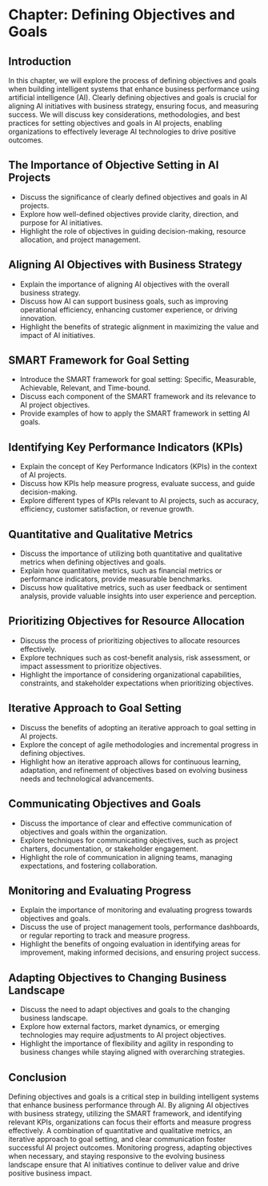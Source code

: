 Chapter: Defining Objectives and Goals
======================================

Introduction
------------

In this chapter, we will explore the process of defining objectives and goals when building intelligent systems that enhance business performance using artificial intelligence (AI). Clearly defining objectives and goals is crucial for aligning AI initiatives with business strategy, ensuring focus, and measuring success. We will discuss key considerations, methodologies, and best practices for setting objectives and goals in AI projects, enabling organizations to effectively leverage AI technologies to drive positive outcomes.

The Importance of Objective Setting in AI Projects
--------------------------------------------------

* Discuss the significance of clearly defined objectives and goals in AI projects.
* Explore how well-defined objectives provide clarity, direction, and purpose for AI initiatives.
* Highlight the role of objectives in guiding decision-making, resource allocation, and project management.

Aligning AI Objectives with Business Strategy
---------------------------------------------

* Explain the importance of aligning AI objectives with the overall business strategy.
* Discuss how AI can support business goals, such as improving operational efficiency, enhancing customer experience, or driving innovation.
* Highlight the benefits of strategic alignment in maximizing the value and impact of AI initiatives.

SMART Framework for Goal Setting
--------------------------------

* Introduce the SMART framework for goal setting: Specific, Measurable, Achievable, Relevant, and Time-bound.
* Discuss each component of the SMART framework and its relevance to AI project objectives.
* Provide examples of how to apply the SMART framework in setting AI goals.

Identifying Key Performance Indicators (KPIs)
---------------------------------------------

* Explain the concept of Key Performance Indicators (KPIs) in the context of AI projects.
* Discuss how KPIs help measure progress, evaluate success, and guide decision-making.
* Explore different types of KPIs relevant to AI projects, such as accuracy, efficiency, customer satisfaction, or revenue growth.

Quantitative and Qualitative Metrics
------------------------------------

* Discuss the importance of utilizing both quantitative and qualitative metrics when defining objectives and goals.
* Explain how quantitative metrics, such as financial metrics or performance indicators, provide measurable benchmarks.
* Discuss how qualitative metrics, such as user feedback or sentiment analysis, provide valuable insights into user experience and perception.

Prioritizing Objectives for Resource Allocation
-----------------------------------------------

* Discuss the process of prioritizing objectives to allocate resources effectively.
* Explore techniques such as cost-benefit analysis, risk assessment, or impact assessment to prioritize objectives.
* Highlight the importance of considering organizational capabilities, constraints, and stakeholder expectations when prioritizing objectives.

Iterative Approach to Goal Setting
----------------------------------

* Discuss the benefits of adopting an iterative approach to goal setting in AI projects.
* Explore the concept of agile methodologies and incremental progress in defining objectives.
* Highlight how an iterative approach allows for continuous learning, adaptation, and refinement of objectives based on evolving business needs and technological advancements.

Communicating Objectives and Goals
----------------------------------

* Discuss the importance of clear and effective communication of objectives and goals within the organization.
* Explore techniques for communicating objectives, such as project charters, documentation, or stakeholder engagement.
* Highlight the role of communication in aligning teams, managing expectations, and fostering collaboration.

Monitoring and Evaluating Progress
----------------------------------

* Explain the importance of monitoring and evaluating progress towards objectives and goals.
* Discuss the use of project management tools, performance dashboards, or regular reporting to track and measure progress.
* Highlight the benefits of ongoing evaluation in identifying areas for improvement, making informed decisions, and ensuring project success.

Adapting Objectives to Changing Business Landscape
--------------------------------------------------

* Discuss the need to adapt objectives and goals to the changing business landscape.
* Explore how external factors, market dynamics, or emerging technologies may require adjustments to AI project objectives.
* Highlight the importance of flexibility and agility in responding to business changes while staying aligned with overarching strategies.

Conclusion
----------

Defining objectives and goals is a critical step in building intelligent systems that enhance business performance through AI. By aligning AI objectives with business strategy, utilizing the SMART framework, and identifying relevant KPIs, organizations can focus their efforts and measure progress effectively. A combination of quantitative and qualitative metrics, an iterative approach to goal setting, and clear communication foster successful AI project outcomes. Monitoring progress, adapting objectives when necessary, and staying responsive to the evolving business landscape ensure that AI initiatives continue to deliver value and drive positive business impact.
